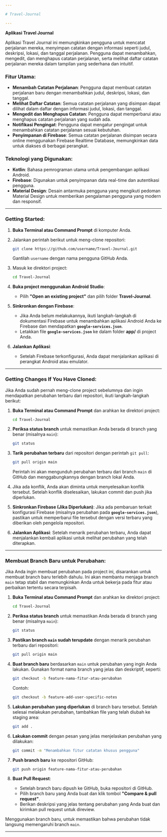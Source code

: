 ```yaml
---

# Travel-Journal

---
```


**Aplikasi Travel Journal**

Aplikasi Travel Journal ini memungkinkan pengguna untuk mencatat perjalanan mereka, menyimpan catatan dengan informasi seperti judul, deskripsi, lokasi, dan tanggal perjalanan. Pengguna dapat menambahkan, mengedit, dan menghapus catatan perjalanan, serta melihat daftar catatan perjalanan mereka dalam tampilan yang sederhana dan intuitif.

### Fitur Utama:
- **Menambah Catatan Perjalanan**: Pengguna dapat membuat catatan perjalanan baru dengan menambahkan judul, deskripsi, lokasi, dan tanggal.
- **Melihat Daftar Catatan**: Semua catatan perjalanan yang disimpan dapat dilihat dalam daftar dengan informasi judul, lokasi, dan tanggal.
- **Mengedit dan Menghapus Catatan**: Pengguna dapat memperbarui atau menghapus catatan perjalanan yang sudah ada.
- **Notifikasi Pengingat**: Pengguna dapat mengatur pengingat untuk menambahkan catatan perjalanan sesuai kebutuhan.
- **Penyimpanan di Firebase**: Semua catatan perjalanan disimpan secara online menggunakan Firebase Realtime Database, memungkinkan data untuk diakses di berbagai perangkat.

### Teknologi yang Digunakan:
- **Kotlin**: Bahasa pemrograman utama untuk pengembangan aplikasi Android.
- **Firebase**: Digunakan untuk penyimpanan data real-time dan autentikasi pengguna.
- **Material Design**: Desain antarmuka pengguna yang mengikuti pedoman Material Design untuk memberikan pengalaman pengguna yang modern dan responsif.

---

### Getting Started:
1. **Buka Terminal atau Command Prompt** di komputer Anda.
2. Jalankan perintah berikut untuk meng-clone repositori:
   ```bash
   git clone https://github.com/username/Travel-Journal.git
   ```
   Gantilah `username` dengan nama pengguna GitHub Anda.

3. Masuk ke direktori project:
   ```bash
   cd Travel-Journal
   ```

4. **Buka project menggunakan Android Studio**:
   - Pilih **"Open an existing project"** dan pilih folder **Travel-Journal**.

5. **Sinkronkan dengan Firebase**:
   - Jika Anda belum melakukannya, ikuti langkah-langkah di dokumentasi Firebase untuk menambahkan aplikasi Android Anda ke Firebase dan mendapatkan **`google-services.json`**.
   - Letakkan file **`google-services.json`** ke dalam folder **app/** di project Anda.

6. **Jalankan Aplikasi**:
   - Setelah Firebase terkonfigurasi, Anda dapat menjalankan aplikasi di perangkat Android atau emulator.

---

### Getting Changes If You Have Cloned:
Jika Anda sudah pernah meng-clone project sebelumnya dan ingin mendapatkan perubahan terbaru dari repositori, ikuti langkah-langkah berikut:

1. **Buka Terminal atau Command Prompt** dan arahkan ke direktori project:
   ```bash
   cd Travel-Journal
   ```

2. **Periksa status branch** untuk memastikan Anda berada di branch yang benar (misalnya `main`):
   ```bash
   git status
   ```

3. **Tarik perubahan terbaru** dari repositori dengan perintah `git pull`:
   ```bash
   git pull origin main
   ```
   Perintah ini akan mengunduh perubahan terbaru dari branch `main` di GitHub dan menggabungkannya dengan branch lokal Anda.

4. Jika ada konflik, Anda akan diminta untuk menyelesaikan konflik tersebut. Setelah konflik diselesaikan, lakukan commit dan push jika diperlukan.

5. **Sinkronkan Firebase (Jika Diperlukan)**:
   Jika ada pembaruan terkait konfigurasi Firebase (misalnya perubahan pada **`google-services.json`**), pastikan untuk memperbarui file tersebut dengan versi terbaru yang diberikan oleh pengelola repositori.

6. **Jalankan Aplikasi**:
   Setelah menarik perubahan terbaru, Anda dapat menjalankan kembali aplikasi untuk melihat perubahan yang telah diterapkan.

---

### Membuat Branch Baru untuk Perubahan:
Jika Anda ingin membuat perubahan pada project ini, disarankan untuk membuat branch baru terlebih dahulu. Ini akan membantu menjaga branch `main` tetap stabil dan memungkinkan Anda untuk bekerja pada fitur atau perbaikan tertentu secara terpisah.

1. **Buka Terminal atau Command Prompt** dan arahkan ke direktori project:
   ```bash
   cd Travel-Journal
   ```

2. **Periksa status branch** untuk memastikan Anda berada di branch yang benar (misalnya `main`):
   ```bash
   git status
   ```

3. **Pastikan branch `main` sudah terupdate** dengan menarik perubahan terbaru dari repositori:
   ```bash
   git pull origin main
   ```

4. **Buat branch baru** berdasarkan `main` untuk perubahan yang ingin Anda lakukan. Gunakan format nama branch yang jelas dan deskriptif, seperti:
   ```bash
   git checkout -b feature-nama-fitur-atau-perubahan
   ```
   Contoh:
   ```bash
   git checkout -b feature-add-user-specific-notes
   ```

5. **Lakukan perubahan yang diperlukan** di branch baru tersebut. Setelah selesai melakukan perubahan, tambahkan file yang telah diubah ke staging area:
   ```bash
   git add .
   ```

6. **Lakukan commit** dengan pesan yang jelas menjelaskan perubahan yang dilakukan:
   ```bash
   git commit -m "Menambahkan fitur catatan khusus pengguna"
   ```

7. **Push branch baru** ke repositori GitHub:
   ```bash
   git push origin feature-nama-fitur-atau-perubahan
   ```

8. **Buat Pull Request**:
   - Setelah branch baru dipush ke GitHub, buka repositori di GitHub.
   - Pilih branch baru yang Anda buat dan klik tombol **"Compare & pull request"**.
   - Berikan deskripsi yang jelas tentang perubahan yang Anda buat dan kirimkan pull request untuk direview.

Menggunakan branch baru, untuk memastikan bahwa perubahan tidak langsung memengaruhi branch `main`.

---
